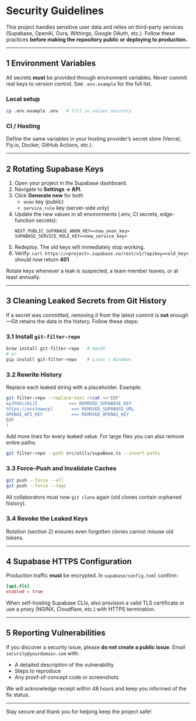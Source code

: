 # Security Guidelines

This project handles sensitive user data and relies on third-party services (Supabase, OpenAI, Oura, Withings, Google OAuth, etc.).  Follow these practices **before making the repository public or deploying to production.**

---

## 1  Environment Variables

All secrets **must** be provided through environment variables.  Never commit real keys to version control.  See `.env.example` for the full list.

### Local setup
```bash
cp .env.example .env   # fill in values securely
```

### CI / Hosting
Define the same variables in your hosting provider’s secret store (Vercel, Fly.io, Docker, GitHub Actions, etc.).

---

## 2  Rotating Supabase Keys

1. Open your project in the Supabase dashboard.
2. Navigate to **Settings → API**.
3. Click **Generate new** for both
   * `anon` key (public)
   * `service_role` key (server-side only)
4. Update the new values in all environments (.env, CI secrets, edge-function secrets):
   ```
   NEXT_PUBLIC_SUPABASE_ANON_KEY=<new_anon_key>
   SUPABASE_SERVICE_ROLE_KEY=<new_service_key>
   ```
5. Redeploy.  The old keys will immediately stop working.
6. Verify: `curl https://<project>.supabase.co/rest/v1/?apikey=<old_key>` should now return **401**.

Rotate keys whenever a leak is suspected, a team member leaves, or at least annually.

---

## 3  Cleaning Leaked Secrets from Git History

If a secret was committed, removing it from the latest commit is **not** enough—Git retains the data in the history. Follow these steps:

### 3.1  Install `git-filter-repo`
```bash
brew install git-filter-repo   # macOS
# or
pip install git-filter-repo    # Linux / Windows
```

### 3.2  Rewrite History
Replace each leaked string with a placeholder. Example:
```bash
git filter-repo --replace-text <(cat <<'EOF'
eyJhbGciOiJI            ==> REMOVED_SUPABASE_KEY
https://ecstnwwcpl       ==> REMOVED_SUPABASE_URL
OPENAI_API_KEY           ==> REMOVED_OPENAI_KEY
EOF
)
```
Add more lines for every leaked value.  For large files you can also remove entire paths:
```bash
git filter-repo --path src/utils/supaBase.ts --invert-paths
```

### 3.3  Force-Push and Invalidate Caches
```bash
git push --force --all
git push --force --tags
```
All collaborators must now `git clone` again (old clones contain orphaned history).

### 3.4  Revoke the Leaked Keys
Rotation (section 2) ensures even forgotten clones cannot misuse old tokens.

---

## 4  Supabase HTTPS Configuration

Production traffic **must** be encrypted.  In `supabase/config.toml` confirm:
```toml
[api.tls]
enabled = true
```
When self-hosting Supabase CLIs, also provision a valid TLS certificate or use a proxy (NGINX, Cloudflare, etc.) with HTTPS termination.

---

## 5  Reporting Vulnerabilities

If you discover a security issue, please **do not create a public issue**.  Email `security@yourdomain.com` with:
* A detailed description of the vulnerability
* Steps to reproduce
* Any proof-of-concept code or screenshots

We will acknowledge receipt within 48 hours and keep you informed of the fix status.

---

Stay secure and thank you for helping keep the project safe!
